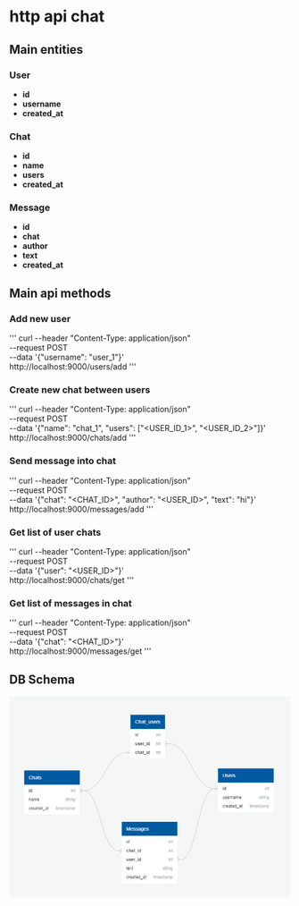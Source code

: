 # http api chat

## Main entities

### User

* **id**
* **username**
* **created_at**

### Chat

* **id**
* **name**
* **users**
* **created_at**

### Message

* **id**
* **chat**
* **author**
* **text**
* **created_at**

## Main api methods

### Add new user
'''
curl --header "Content-Type: application/json" \
  --request POST \
  --data '{"username": "user_1"}' \
  http://localhost:9000/users/add
'''

### Create new chat between users
'''
curl --header "Content-Type: application/json" \
  --request POST \
  --data '{"name": "chat_1", "users": ["<USER_ID_1>", "<USER_ID_2>"]}' \
  http://localhost:9000/chats/add
'''

### Send message into chat
'''
curl --header "Content-Type: application/json" \
  --request POST \
  --data '{"chat": "<CHAT_ID>", "author": "<USER_ID>", "text": "hi"}' \
  http://localhost:9000/messages/add
'''

### Get list of user chats
'''
curl --header "Content-Type: application/json" \
  --request POST \
  --data '{"user": "<USER_ID>"}' \
  http://localhost:9000/chats/get
'''

### Get list of messages in chat
'''
curl --header "Content-Type: application/json" \
  --request POST \
  --data '{"chat": "<CHAT_ID>"}' \
  http://localhost:9000/messages/get
'''


## DB Schema

![alt text](dbschema.png)